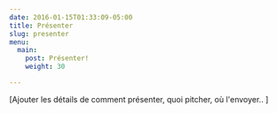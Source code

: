 ```yaml
---
date: 2016-01-15T01:33:09-05:00
title: Présenter
slug: presenter
menu:
  main:
    post: Présenter!
    weight: 30

---
```


[Ajouter les détails de comment présenter, quoi pitcher, où l'envoyer.. ]
